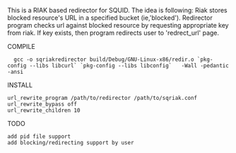 This is a RIAK based redirector for SQUID. The idea is following:
  Riak stores blocked resource's URL in a specified bucket (ie,'blocked').
  Redirector program checks url against blocked resource by requesting appropriate key from riak.
  If key exists, then program redirects user to 'redrect_url' page.
  
COMPILE
  
      gcc -o sqriakredirector build/Debug/GNU-Linux-x86/redir.o `pkg-config --libs libcurl` `pkg-config --libs libconfig`   -Wall -pedantic -ansi
  
INSTALL

    url_rewrite_program /path/to/redirector /path/to/sqriak.conf
    url_rewrite_bypass off
    url_rewrite_children 10

TODO

    add pid file support
    add blocking/redirecting support by user
